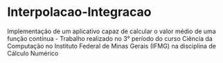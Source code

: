 # Interpolacao-Integracao
Implementação de um aplicativo capaz de calcular o valor médio de uma função contínua - Trabalho realizado no 3° período do curso Ciência da Computação no Instituto Federal de Minas Gerais (IFMG) na disciplina de Cálculo Numérico
